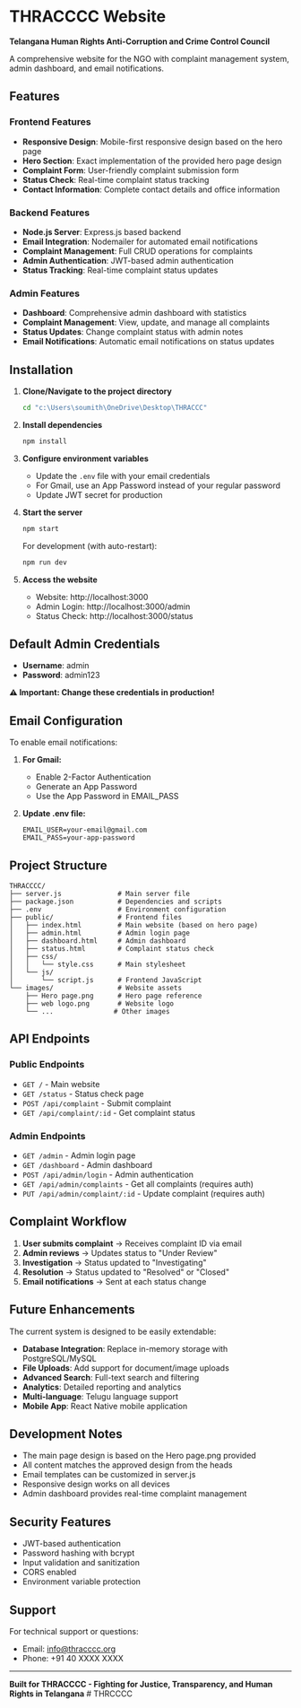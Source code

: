 # THRACCCC Website

**Telangana Human Rights Anti-Corruption and Crime Control Council**

A comprehensive website for the NGO with complaint management system, admin dashboard, and email notifications.

## Features

### Frontend Features
- **Responsive Design**: Mobile-first responsive design based on the hero page
- **Hero Section**: Exact implementation of the provided hero page design
- **Complaint Form**: User-friendly complaint submission form
- **Status Check**: Real-time complaint status tracking
- **Contact Information**: Complete contact details and office information

### Backend Features
- **Node.js Server**: Express.js based backend
- **Email Integration**: Nodemailer for automated email notifications
- **Complaint Management**: Full CRUD operations for complaints
- **Admin Authentication**: JWT-based admin authentication
- **Status Tracking**: Real-time complaint status updates

### Admin Features
- **Dashboard**: Comprehensive admin dashboard with statistics
- **Complaint Management**: View, update, and manage all complaints
- **Status Updates**: Change complaint status with admin notes
- **Email Notifications**: Automatic email notifications on status updates

## Installation

1. **Clone/Navigate to the project directory**
   ```bash
   cd "c:\Users\soumith\OneDrive\Desktop\THRACCC"
   ```

2. **Install dependencies**
   ```bash
   npm install
   ```

3. **Configure environment variables**
   - Update the `.env` file with your email credentials
   - For Gmail, use an App Password instead of your regular password
   - Update JWT secret for production

4. **Start the server**
   ```bash
   npm start
   ```
   
   For development (with auto-restart):
   ```bash
   npm run dev
   ```

5. **Access the website**
   - Website: http://localhost:3000
   - Admin Login: http://localhost:3000/admin
   - Status Check: http://localhost:3000/status

## Default Admin Credentials

- **Username**: admin
- **Password**: admin123

**⚠️ Important: Change these credentials in production!**

## Email Configuration

To enable email notifications:

1. **For Gmail:**
   - Enable 2-Factor Authentication
   - Generate an App Password
   - Use the App Password in EMAIL_PASS

2. **Update .env file:**
   ```
   EMAIL_USER=your-email@gmail.com
   EMAIL_PASS=your-app-password
   ```

## Project Structure

```
THRACCCC/
├── server.js              # Main server file
├── package.json           # Dependencies and scripts
├── .env                   # Environment configuration
├── public/                # Frontend files
│   ├── index.html         # Main website (based on hero page)
│   ├── admin.html         # Admin login page
│   ├── dashboard.html     # Admin dashboard
│   ├── status.html        # Complaint status check
│   ├── css/
│   │   └── style.css      # Main stylesheet
│   └── js/
│       └── script.js      # Frontend JavaScript
└── images/                # Website assets
    ├── Hero page.png      # Hero page reference
    ├── web logo.png       # Website logo
    └── ...               # Other images
```

## API Endpoints

### Public Endpoints
- `GET /` - Main website
- `GET /status` - Status check page
- `POST /api/complaint` - Submit complaint
- `GET /api/complaint/:id` - Get complaint status

### Admin Endpoints
- `GET /admin` - Admin login page
- `GET /dashboard` - Admin dashboard
- `POST /api/admin/login` - Admin authentication
- `GET /api/admin/complaints` - Get all complaints (requires auth)
- `PUT /api/admin/complaint/:id` - Update complaint (requires auth)

## Complaint Workflow

1. **User submits complaint** → Receives complaint ID via email
2. **Admin reviews** → Updates status to "Under Review"
3. **Investigation** → Status updated to "Investigating"
4. **Resolution** → Status updated to "Resolved" or "Closed"
5. **Email notifications** → Sent at each status change

## Future Enhancements

The current system is designed to be easily extendable:

- **Database Integration**: Replace in-memory storage with PostgreSQL/MySQL
- **File Uploads**: Add support for document/image uploads
- **Advanced Search**: Full-text search and filtering
- **Analytics**: Detailed reporting and analytics
- **Multi-language**: Telugu language support
- **Mobile App**: React Native mobile application

## Development Notes

- The main page design is based on the Hero page.png provided
- All content matches the approved design from the heads
- Email templates can be customized in server.js
- Responsive design works on all devices
- Admin dashboard provides real-time complaint management

## Security Features

- JWT-based authentication
- Password hashing with bcrypt
- Input validation and sanitization
- CORS enabled
- Environment variable protection

## Support

For technical support or questions:
- Email: info@thracccc.org
- Phone: +91 40 XXXX XXXX

---

**Built for THRACCCC - Fighting for Justice, Transparency, and Human Rights in Telangana**
#   T H R C C C C  
 